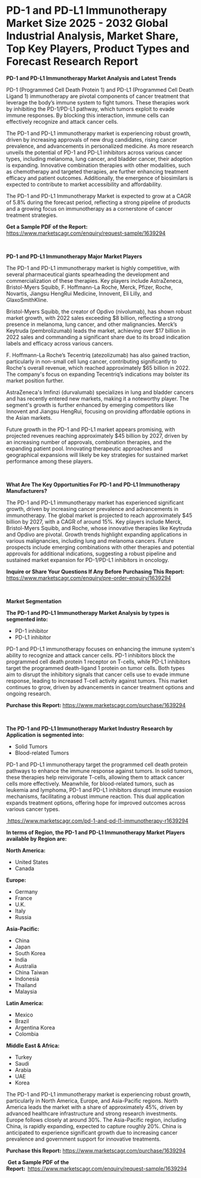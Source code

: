 <p><h1>PD-1 and PD-L1 Immunotherapy Market Size 2025 - 2032 Global Industrial Analysis, Market Share, Top Key Players, Product Types and Forecast Research Report</h1></p><p><strong>PD-1 and PD-L1 Immunotherapy Market Analysis and Latest Trends</strong></p>
<p><p>PD-1 (Programmed Cell Death Protein 1) and PD-L1 (Programmed Cell Death Ligand 1) immunotherapy are pivotal components of cancer treatment that leverage the body’s immune system to fight tumors. These therapies work by inhibiting the PD-1/PD-L1 pathway, which tumors exploit to evade immune responses. By blocking this interaction, immune cells can effectively recognize and attack cancer cells.</p><p>The PD-1 and PD-L1 immunotherapy market is experiencing robust growth, driven by increasing approvals of new drug candidates, rising cancer prevalence, and advancements in personalized medicine. As more research unveils the potential of PD-1 and PD-L1 inhibitors across various cancer types, including melanoma, lung cancer, and bladder cancer, their adoption is expanding. Innovative combination therapies with other modalities, such as chemotherapy and targeted therapies, are further enhancing treatment efficacy and patient outcomes. Additionally, the emergence of biosimilars is expected to contribute to market accessibility and affordability.</p><p>The PD-1 and PD-L1 Immunotherapy Market is expected to grow at a CAGR of 5.8% during the forecast period, reflecting a strong pipeline of products and a growing focus on immunotherapy as a cornerstone of cancer treatment strategies.</p></p>
<p><strong>Get a Sample PDF of the Report:&nbsp;</strong> <a href="https://www.marketscagr.com/enquiry/request-sample/1639294?utm_campaign=2187&utm_medium=2&utm_source=Github&utm_content=ia&utm_term=13042025&utm_id=pd-1-and-pd-l1-immunotherapy">https://www.marketscagr.com/enquiry/request-sample/1639294</a></p>
<p>&nbsp;</p>
<p><strong>PD-1 and PD-L1 Immunotherapy Major Market Players</strong></p>
<p><p>The PD-1 and PD-L1 immunotherapy market is highly competitive, with several pharmaceutical giants spearheading the development and commercialization of these therapies. Key players include AstraZeneca, Bristol-Myers Squibb, F. Hoffmann-La Roche, Merck, Pfizer, Roche, Novartis, Jiangsu HengRui Medicine, Innovent, Eli Lilly, and GlaxoSmithKline.</p><p>Bristol-Myers Squibb, the creator of Opdivo (nivolumab), has shown robust market growth, with 2022 sales exceeding $8 billion, reflecting a strong presence in melanoma, lung cancer, and other malignancies. Merck’s Keytruda (pembrolizumab) leads the market, achieving over $17 billion in 2022 sales and commanding a significant share due to its broad indication labels and efficacy across various cancers.</p><p>F. Hoffmann-La Roche’s Tecentriq (atezolizumab) has also gained traction, particularly in non-small cell lung cancer, contributing significantly to Roche's overall revenue, which reached approximately $65 billion in 2022. The company's focus on expanding Tecentriq’s indications may bolster its market position further.</p><p>AstraZeneca's Imfinzi (durvalumab) specializes in lung and bladder cancers and has recently entered new markets, making it a noteworthy player. The segment's growth is further enhanced by emerging competitors like Innovent and Jiangsu HengRui, focusing on providing affordable options in the Asian markets.</p><p>Future growth in the PD-1 and PD-L1 market appears promising, with projected revenues reaching approximately $45 billion by 2027, driven by an increasing number of approvals, combination therapies, and the expanding patient pool. Innovating therapeutic approaches and geographical expansions will likely be key strategies for sustained market performance among these players.</p></p>
<p>&nbsp;</p>
<p><strong>What Are The Key Opportunities For PD-1 and PD-L1 Immunotherapy Manufacturers?</strong></p>
<p><p>The PD-1 and PD-L1 immunotherapy market has experienced significant growth, driven by increasing cancer prevalence and advancements in immunotherapy. The global market is projected to reach approximately $45 billion by 2027, with a CAGR of around 15%. Key players include Merck, Bristol-Myers Squibb, and Roche, whose innovative therapies like Keytruda and Opdivo are pivotal. Growth trends highlight expanding applications in various malignancies, including lung and melanoma cancers. Future prospects include emerging combinations with other therapies and potential approvals for additional indications, suggesting a robust pipeline and sustained market expansion for PD-1/PD-L1 inhibitors in oncology.</p></p>
<p><strong>Inquire or Share Your Questions If Any Before Purchasing This Report:</strong> <a href="https://www.marketscagr.com/enquiry/pre-order-enquiry/1639294?utm_campaign=2187&utm_medium=2&utm_source=Github&utm_content=ia&utm_term=13042025&utm_id=pd-1-and-pd-l1-immunotherapy">https://www.marketscagr.com/enquiry/pre-order-enquiry/1639294</a></p>
<p>&nbsp;</p>
<p><strong>Market Segmentation</strong></p>
<p><strong>The PD-1 and PD-L1 Immunotherapy Market Analysis by types is segmented into:</strong></p>
<p><ul><li>PD-1 inhibitor</li><li>PD-L1 inhibitor</li></ul></p>
<p><p>PD-1 and PD-L1 immunotherapy focuses on enhancing the immune system's ability to recognize and attack cancer cells. PD-1 inhibitors block the programmed cell death protein 1 receptor on T-cells, while PD-L1 inhibitors target the programmed death-ligand 1 protein on tumor cells. Both types aim to disrupt the inhibitory signals that cancer cells use to evade immune response, leading to increased T-cell activity against tumors. This market continues to grow, driven by advancements in cancer treatment options and ongoing research.</p></p>
<p><strong>Purchase this Report:&nbsp;</strong><a href="https://www.marketscagr.com/purchase/1639294?utm_campaign=2187&utm_medium=2&utm_source=Github&utm_content=ia&utm_term=13042025&utm_id=pd-1-and-pd-l1-immunotherapy">https://www.marketscagr.com/purchase/1639294</a></p>
<p>&nbsp;</p>
<p><strong>The PD-1 and PD-L1 Immunotherapy Market Industry Research by Application is segmented into:</strong></p>
<p><ul><li>Solid Tumors</li><li>Blood-related Tumors</li></ul></p>
<p><p>PD-1 and PD-L1 immunotherapy target the programmed cell death protein pathways to enhance the immune response against tumors. In solid tumors, these therapies help reinvigorate T-cells, allowing them to attack cancer cells more effectively. Meanwhile, for blood-related tumors, such as leukemia and lymphoma, PD-1 and PD-L1 inhibitors disrupt immune evasion mechanisms, facilitating a robust immune reaction. This dual application expands treatment options, offering hope for improved outcomes across various cancer types.</p></p>
<p><a href="https://www.marketscagr.com/pd-1-and-pd-l1-immunotherapy-r1639294?utm_campaign=2187&utm_medium=2&utm_source=Github&utm_content=ia&utm_term=13042025&utm_id=pd-1-and-pd-l1-immunotherapy">&nbsp;https://www.marketscagr.com/pd-1-and-pd-l1-immunotherapy-r1639294</a></p>
<p><strong>In terms of Region, the PD-1 and PD-L1 Immunotherapy Market Players available by Region are:</strong></p>
<p>
    <p> <strong> North America: </strong>
        <ul>
            <li>United States</li>
            <li>Canada</li>
        </ul>
        </p> 
    <p> <strong> Europe: </strong>
        <ul>
            <li>Germany</li>
            <li>France</li>
            <li>U.K.</li>
            <li>Italy</li>
            <li>Russia</li>
        </ul>
        </p> 
    <p> <strong> Asia-Pacific: </strong>
        <ul>
            <li>China</li>
            <li>Japan</li>
            <li>South Korea</li>
            <li>India</li>
            <li>Australia</li>
            <li>China Taiwan</li>
            <li>Indonesia</li>
            <li>Thailand</li>
            <li>Malaysia</li>
        </ul>
        </p> 
    <p> <strong> Latin America: </strong>
        <ul>
            <li>Mexico</li>
            <li>Brazil</li>
            <li>Argentina Korea</li>
            <li>Colombia</li>
        </ul>
        </p> 
    <p> <strong> Middle East & Africa: </strong>
        <ul>
            <li>Turkey</li>
            <li>Saudi</li>
            <li>Arabia</li>
            <li>UAE</li>
            <li>Korea</li>
        </ul>
    </p>
    </p>
<p><p>The PD-1 and PD-L1 immunotherapy market is experiencing robust growth, particularly in North America, Europe, and Asia-Pacific regions. North America leads the market with a share of approximately 45%, driven by advanced healthcare infrastructure and strong research investments. Europe follows closely at around 30%. The Asia-Pacific region, including China, is rapidly expanding, expected to capture roughly 20%. China is anticipated to experience significant growth due to increasing cancer prevalence and government support for innovative treatments.</p></p>
<p><strong>Purchase this Report: </strong><a href="https://www.marketscagr.com/purchase/1639294?utm_campaign=2187&utm_medium=2&utm_source=Github&utm_content=ia&utm_term=13042025&utm_id=pd-1-and-pd-l1-immunotherapy">https://www.marketscagr.com/purchase/1639294</a></p>
<p>&nbsp;<strong>Get a Sample PDF of the Report:&nbsp;&nbsp;</strong><a href="https://www.marketscagr.com/enquiry/request-sample/1639294?utm_campaign=2187&utm_medium=2&utm_source=Github&utm_content=ia&utm_term=13042025&utm_id=pd-1-and-pd-l1-immunotherapy">https://www.marketscagr.com/enquiry/request-sample/1639294</a></p>
<p><strong></strong></p>
<p><p></p><p></p><p></p></p>